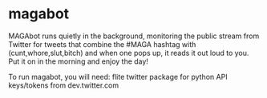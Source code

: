# magabot
MAGAbot runs quietly in the background, monitoring the public stream from Twitter for tweets that combine the #MAGA hashtag with (cunt,whore,slut,bitch) and when one pops up, it reads it out loud to you. Put it on in the morning and enjoy the day!

To run magabot, you will need:
flite
twitter package for python
API keys/tokens from dev.twitter.com

